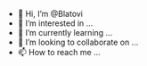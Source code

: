 - 👋 Hi, I’m @Blatovi
- 👀 I’m interested in ...
- 🌱 I’m currently learning ...
- 💞️ I’m looking to collaborate on ...
- 📫 How to reach me ...

<!---
Blatovi/Blatovi is a ✨ special ✨ repository because its `README.md` (this file) appears on your GitHub profile.
You can click the Preview link to take a look at your changes.
--->
